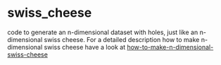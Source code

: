 # swiss_cheese
code to generate an n-dimensional dataset with holes, just like an n-dimensional swiss cheese.
For a detailed description how to make n-dimensional swiss cheese have a look at [how-to-make-n-dimensional-swiss-cheese](https://medium.com/@r.struikmans/how-to-make-n-dimensional-swiss-cheese-ef9401b8c1de)
